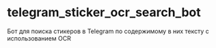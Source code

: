 # telegram_sticker_ocr_search_bot
Бот для поиска стикеров в Telegram по содержимому в них тексту с использованием OCR
